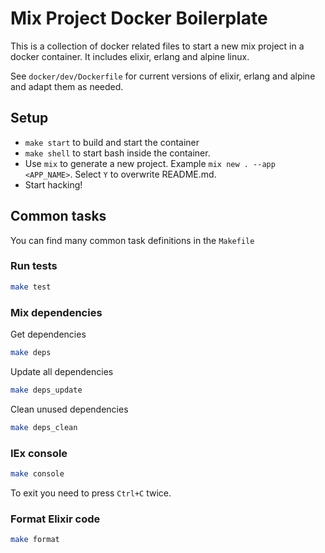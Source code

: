 # Mix Project Docker Boilerplate

This is a collection of docker related files to start a new mix project in a docker container. It includes elixir, erlang and alpine linux.

See `docker/dev/Dockerfile` for current versions of elixir, erlang and alpine and adapt them as needed.

## Setup

  * `make start` to build and start the container
  * `make shell` to start bash inside the container.
  * Use `mix` to generate a new project. Example `mix new . --app <APP_NAME>`. Select `Y` to overwrite README.md.
  * Start hacking!

## Common tasks

You can find many common task definitions in the `Makefile`

### Run tests

```bash
make test
```

### Mix dependencies
Get  dependencies
```bash
make deps
```

Update all dependencies
```bash
make deps_update
```

Clean unused dependencies
```bash
make deps_clean
```

### IEx console

```bash
make console
```
To exit you need to press `Ctrl+C` twice.

### Format Elixir code

```bash
make format
```
